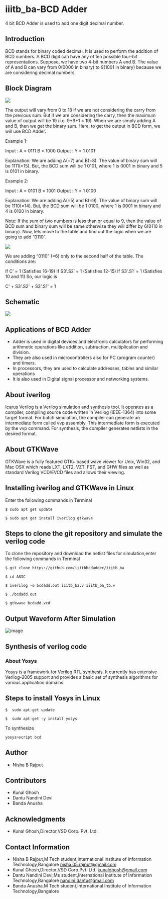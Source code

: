 # iiitb_ba-BCD Adder 
4 bit BCD Adder is used to add one digit decimal number.

## Introduction
BCD stands for binary coded decimal. It is used to perform the addition of BCD numbers. A BCD digit can have any of ten possible four-bit representations. Suppose, we have two 4-bit numbers A and B. The value of A and B can vary from 0(0000 in binary) to 9(1001 in binary) because we are considering decimal numbers. 

## Block Diagram

![](https://media.geeksforgeeks.org/wp-content/uploads/AB.png)

The output will vary from 0 to 18 if we are not considering the carry from the previous sum. But if we are considering the carry, then the maximum value of output will be 19 (i.e. 9+9+1 = 19). When we are simply adding A and B, then we get the binary sum. Here, to get the output in BCD form, we will use BCD Adder.

Example 1:

Input :
A = 0111  B = 1000 
Output :
Y = 1 0101

Explanation: We are adding A(=7) and B(=8). 
The value of binary sum will be 1111(=15). 
But, the BCD sum will be 1 0101, 
where 1 is 0001 in binary and 5 is 0101 in binary.

Example 2:

Input :
A = 0101  B = 1001
Output :
Y = 1 0100

Explanation: We are adding A(=5) and B(=9). 
The value of binary sum will be 1110(=14). 
But, the BCD sum will be 1 0100, 
where 1 is 0001 in binary and 4 is 0100 in binary.

Note: If the sum of two numbers is less than or equal to 9, then the value of BCD sum and binary sum will be same otherwise they will differ by 6(0110 in binary). Now, lets move to the table and find out the logic when we are going to add “0110”. 

![](https://media.geeksforgeeks.org/wp-content/uploads/TT-1.png)

We are adding “0110” (=6) only to the second half of the table. The conditions are:

If C’ = 1 (Satisfies 16-19)
If S3′.S2′ = 1 (Satisfies 12-15)
If S3′.S1′ = 1 (Satisfies 10 and 11)
So, our logic is

C' + S3'.S2' + S3'.S1' = 1

## Schematic

![](https://media.geeksforgeeks.org/wp-content/uploads/CC.png)

## Applications of BCD Adder

* Adder is used in digital devices and electronic calculators for performing arithmetic operations like addition, subtraction,     multiplication and division.
* They are also used in microcontrollers also for PC (program counter) and timers.
* In processors, they are used to calculate addresses, tables and similar operations
* It is also used in Digital signal processor and networking systems.

## About iverilog
Icarus Verilog is a Verilog simulation and synthesis tool. It operates as a compiler, compiling source code written in Verilog (IEEE-1364) into some target format. For batch simulation, the compiler can generate an intermediate form called vvp assembly. This intermediate form is executed by the vvp command. For synthesis, the compiler generates netlists in the desired format. 

## About GTKWave
GTKWave is a fully featured GTK+ based wave viewer for Unix, Win32, and Mac OSX which reads LXT, LXT2, VZT, FST, and GHW files as well as standard Verilog VCD/EVCD files and allows their viewing.

## Installing iverilog and GTKWave in Linux
Enter the following commands in Terminal

`$ sudo apt get update`

`$ sudo apt get install iverilog gtkwave`


## Steps to clone the git repository and simulate the verilog code
To clone the repository and download the netlist files for simulation,enter the following commands in Terminal

   `$ git clone https://github.com/iiitbbcdadder/iiitb_ba`
   
   `$ cd ASIC`
   
   `$ iverilog -o bcdadd.out iiitb_ba.v iiitb_ba_tb.v`
   
   `$ ./bcdadd.out`
   
   `$ gtkwave bcdadd.vcd`








## Output Waveform After Simulation
![image](https://user-images.githubusercontent.com/110079800/181347832-a8093974-1f31-4a78-a8e3-da1dccb1c685.png)



## Synthesis of verilog code

### About Yosys
Yosys is a framework for Verilog RTL synthesis. It currently has extensive Verilog-2005 support and provides a basic set of synthesis algorithms for various application domains.
## Steps to install Yosys in Linux

`$  sudo apt-get update`

`$  sudo apt-get -y install yosys`

To synthesize

`yosys>script bcd`

## Author
* Nisha B Rajput

## Contributors
* Kunal Ghosh
* Dantu Nandini Devi
* Banda Anusha

## Acknowledgments
* Kunal Ghosh,Director,VSD Corp. Pvt. Ltd.

## Contact Information
* Nisha B Rajput,M Tech student,International Institute of Information Technology,Bangalore nisha.05.rajput@gmail.com
* Kunal Ghosh,Director,VSD Corp.Pvt. Ltd. kunalghosh@gmail.com
* Dantu Nandini Devi,Ms student,International Institute of Information Technology,Bangalore nandini.dantu@gmail.com
* Banda Anusha.M Tech student,International Institute of Information Technology,Bangalore 

